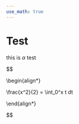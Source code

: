 ```yaml
---
use_math: true
---
```


# Test
this is $\alpha$ test

$$

\begin{align*}

\frac{x^2}{2} = \int_0^x t dt

\end{align*}

$$
